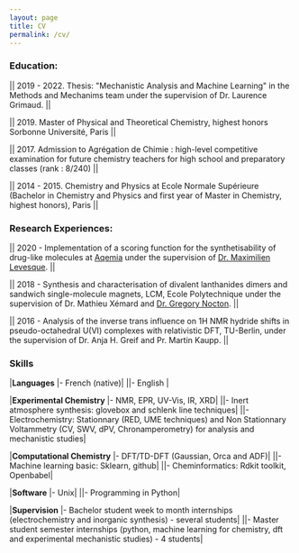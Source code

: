 ```yaml
---
layout: page
title: CV
permalink: /cv/
---
```



### Education:

|| 2019 - 2022. Thesis: "Mechanistic Analysis and Machine Learning" in the Methods and Mechanims team under the supervision of Dr. Laurence Grimaud. ||

|| 2019.        Master of Physical and Theoretical Chemistry, highest honors Sorbonne Université, Paris ||

|| 2017.        Admission to Agrégation de Chimie : high-level competitive examination for future chemistry teachers for high school and preparatory classes (rank : 8/240) ||

|| 2014 - 2015. Chemistry and Physics at Ecole Normale Supérieure (Bachelor in Chemistry and Physics and first year of Master in Chemistry, highest honors), Paris ||


### Research Experiences:

|| 2020 - Implementation of a scoring function for the synthetisability of drug-like molecules at [Aqemia](https://www.aqemia.com/) under the supervision of [Dr. Maximilien Levesque](https://www.linkedin.com/in/maxlvsq/). ||

|| 2018 - Synthesis and characterisation of divalent lanthanides dimers and sandwich single-molecule magnets, LCM, Ecole Polytechnique under the supervision of Dr. Mathieu Xémard and [Dr. Gregory Nocton](http://www.gregory.nocton.fr/). ||

|| 2016 - Analysis of the inverse trans influence on 1H NMR hydride shifts in pseudo-octahedral U(VI) complexes with relativistic DFT, TU-Berlin, under the supervision of Dr. Anja H. Greif and Pr. Martin Kaupp. ||


### Skills

|<b>Languages</b> |- French (native)|
||- English |

|<b>Experimental Chemistry</b> |- NMR, EPR, UV-Vis, IR, XRD|
||- Inert atmosphere synthesis: glovebox and schlenk line techniques|
||- Electrochemistry: Stationnary (RED, UME techniques) and Non Stationnary Voltammetry (CV, SWV, dPV, Chronamperometry) for analysis and mechanistic studies|

|<b>Computational Chemistry</b> |- DFT/TD-DFT (Gaussian, Orca and ADF)|
||- Machine learning basic: Sklearn, github|
||- Cheminformatics: Rdkit toolkit, Openbabel|

|<b>Software</b> |- Unix|
||- Programming in Python|

|<b>Supervision</b> |- Bachelor student week to month internships (electrochemistry and inorganic synthesis) - several students|
||- Master student semester internships (python, machine learning for chemistry, dft and experimental mechanistic studies) - 4 students|
